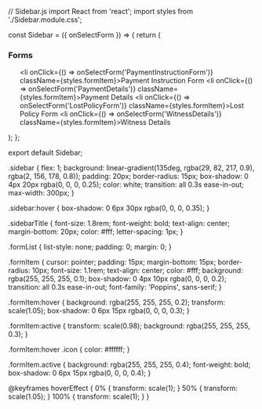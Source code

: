 // Sidebar.js
import React from 'react';
import styles from './Sidebar.module.css';

const Sidebar = ({ onSelectForm }) => {
    return (
        <div className={styles.sidebar}>
            <h3 className={styles.sidebarTitle}>Forms</h3>
            <ul className={styles.formList}>
                <li onClick={() => onSelectForm('PaymentInstructionForm')} className={styles.formItem}>Payment Instruction Form</li>
                <li onClick={() => onSelectForm('PaymentDetails')} className={styles.formItem}>Payment Details</li>
                <li onClick={() => onSelectForm('LostPolicyForm')} className={styles.formItem}>Lost Policy Form</li>
                <li onClick={() => onSelectForm('WitnessDetails')} className={styles.formItem}>Witness Details</li>
            </ul>
        </div>
    );
};

export default Sidebar;



.sidebar {
    flex: 1;
    background: linear-gradient(135deg, rgba(29, 82, 217, 0.9), rgba(2, 156, 178, 0.8));
    padding: 20px;
    border-radius: 15px;
    box-shadow: 0 4px 20px rgba(0, 0, 0, 0.25);
    color: white;
    transition: all 0.3s ease-in-out;
    max-width: 300px;
}

.sidebar:hover {
    box-shadow: 0 6px 30px rgba(0, 0, 0, 0.35);
}

.sidebarTitle {
    font-size: 1.8rem;
    font-weight: bold;
    text-align: center;
    margin-bottom: 20px;
    color: #fff;
    letter-spacing: 1px;
}

.formList {
    list-style: none;
    padding: 0;
    margin: 0;
}

.formItem {
    cursor: pointer;
    padding: 15px;
    margin-bottom: 15px;
    border-radius: 10px;
    font-size: 1.1rem;
    text-align: center;
    color: #fff;
    background: rgba(255, 255, 255, 0.1);
    box-shadow: 0 4px 10px rgba(0, 0, 0, 0.2);
    transition: all 0.3s ease-in-out;
    font-family: 'Poppins', sans-serif;
}

.formItem:hover {
    background: rgba(255, 255, 255, 0.2);
    transform: scale(1.05);
    box-shadow: 0 6px 15px rgba(0, 0, 0, 0.3);
}

.formItem:active {
    transform: scale(0.98);
    background: rgba(255, 255, 255, 0.3);
}

.formItem:hover .icon {
    color: #ffffff;
}

.formItem.active {
    background: rgba(255, 255, 255, 0.4);
    font-weight: bold;
    box-shadow: 0 6px 15px rgba(0, 0, 0, 0.4);
}

@keyframes hoverEffect {
    0% {
        transform: scale(1);
    }
    50% {
        transform: scale(1.05);
    }
    100% {
        transform: scale(1);
    }
}
